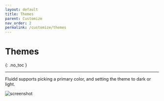 ```yaml
---
layout: default
title: Themes
parent: Customize
nav_order: 2
permalink: /customize/themes
---
```


# Themes
{: .no_toc }

---

Fluidd supports picking a primary color, and setting the theme to dark or light.

![screenshot](/assets/images/theme.png)
